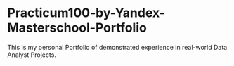 # Practicum100-by-Yandex-Masterschool-Portfolio
This is my personal Portfolio of demonstrated experience in real-world Data Analyst Projects.
